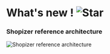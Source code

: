# What's new ! ![Star](/documentation/static/img/documentation/star-image-transparent.png "What's new")

### Shopizer reference architecture ###

![Shopizer reference architecture](/documentation/static/img/documentation/Cloud-Layers-Architecture.jpg "Shopizer reference architecture")